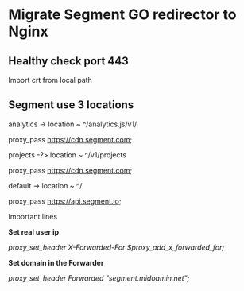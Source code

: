# Migrate Segment GO redirector to Nginx

## Healthy check port 443

Import crt from local path

## Segment use 3 locations

analytics -> location ~ ^/analytics.js/v1/

proxy_pass https://cdn.segment.com;

projects -?> location ~ ^/v1/projects

proxy_pass https://cdn.segment.com;

default -> location  ~ ^/

proxy_pass https://api.segment.io;


Important lines

**Set real user ip**

*proxy_set_header X-Forwarded-For $proxy_add_x_forwarded_for;*

**Set domain in the Forwarder**

*proxy_set_header Forwarded "segment.midoamin.net";*


